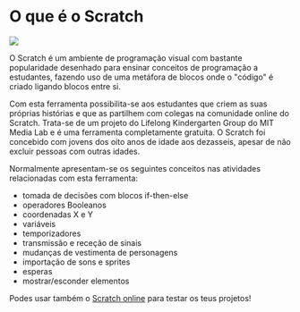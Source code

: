 # O que é o Scratch

![](https://www.raspberrypi.org/magpi/wp-content/uploads/2015/10/Scratch_Pac_Man.png)

O Scratch é um ambiente de programação visual com bastante popularidade desenhado para ensinar conceitos de programação a estudantes, fazendo uso de uma metáfora de blocos onde o "código" é criado ligando blocos entre si.

Com esta ferramenta possibilita-se aos estudantes que criem as suas próprias histórias e que as partilhem com colegas na comunidade online do Scratch.
Trata-se de um projeto do Lifelong Kindergarten Group do MIT Media Lab e é uma ferramenta completamente gratuita.
O Scratch foi concebido com jovens dos oito anos de idade aos dezasseis, apesar de não excluir pessoas com outras idades.

Normalmente apresentam-se os seguintes conceitos nas atividades relacionadas com esta ferramenta: 
* tomada de decisões com blocos if-then-else
* operadores Booleanos
* coordenadas X e Y
* variáveis
* temporizadores
* transmissão e receção de sinais
* mudanças de vestimenta de personagens
* importação de sons e sprites
* esperas
* mostrar/esconder elementos

Podes usar também o [Scratch online](https://scratch.mit.edu/projects/editor/?tip_bar=home) para testar os teus projetos!